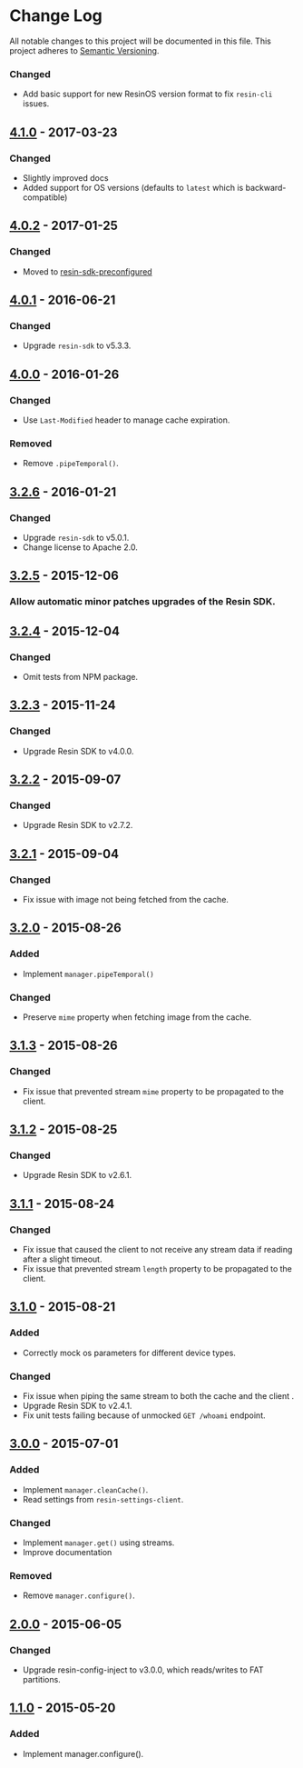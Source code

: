 # Change Log

All notable changes to this project will be documented in this file.
This project adheres to [Semantic Versioning](http://semver.org/).

### Changed

- Add basic support for new ResinOS version format to fix `resin-cli` issues.

## [4.1.0] - 2017-03-23

### Changed

- Slightly improved docs
- Added support for OS versions (defaults to `latest` which is backward-compatible)

## [4.0.2] - 2017-01-25

### Changed

- Moved to [resin-sdk-preconfigured](https://github.com/resin-io-modules/resin-sdk-preconfigured)

## [4.0.1] - 2016-06-21

### Changed

- Upgrade `resin-sdk` to v5.3.3.

## [4.0.0] - 2016-01-26

### Changed

- Use `Last-Modified` header to manage cache expiration.

### Removed

- Remove `.pipeTemporal()`.

## [3.2.6] - 2016-01-21

### Changed

- Upgrade `resin-sdk` to v5.0.1.
- Change license to Apache 2.0.

## [3.2.5] - 2015-12-06

### Allow automatic minor patches upgrades of the Resin SDK.

## [3.2.4] - 2015-12-04

### Changed

- Omit tests from NPM package.

## [3.2.3] - 2015-11-24

### Changed

- Upgrade Resin SDK to v4.0.0.

## [3.2.2] - 2015-09-07

### Changed

- Upgrade Resin SDK to v2.7.2.

## [3.2.1] - 2015-09-04

### Changed

- Fix issue with image not being fetched from the cache.

## [3.2.0] - 2015-08-26

### Added

- Implement `manager.pipeTemporal()`

### Changed

- Preserve `mime` property when fetching image from the cache.

## [3.1.3] - 2015-08-26

### Changed

- Fix issue that prevented stream `mime` property to be propagated to the client.

## [3.1.2] - 2015-08-25

### Changed

- Upgrade Resin SDK to v2.6.1.

## [3.1.1] - 2015-08-24

### Changed

- Fix issue that caused the client to not receive any stream data if reading after a slight timeout.
- Fix issue that prevented stream `length` property to be propagated to the client.

## [3.1.0] - 2015-08-21

### Added

- Correctly mock os parameters for different device types.

### Changed

- Fix issue when piping the same stream to both the cache and the client .
- Upgrade Resin SDK to v2.4.1.
- Fix unit tests failing because of unmocked `GET /whoami` endpoint.

## [3.0.0] - 2015-07-01

### Added

- Implement `manager.cleanCache()`.
- Read settings from `resin-settings-client`.

### Changed

- Implement `manager.get()` using streams.
- Improve documentation

### Removed

- Remove `manager.configure()`.

## [2.0.0] - 2015-06-05

### Changed

- Upgrade resin-config-inject to v3.0.0, which reads/writes to FAT partitions.

## [1.1.0] - 2015-05-20

### Added

- Implement manager.configure().

[4.1.0]: https://github.com/resin-io/resin-image-manager/compare/v4.0.2...v4.1.0
[4.0.2]: https://github.com/resin-io/resin-image-manager/compare/v4.0.1...v4.0.2
[4.0.1]: https://github.com/resin-io/resin-image-manager/compare/v4.0.0...v4.0.1
[4.0.0]: https://github.com/resin-io/resin-image-manager/compare/v3.2.6...v4.0.0
[3.2.6]: https://github.com/resin-io/resin-image-manager/compare/v3.2.5...v3.2.6
[3.2.5]: https://github.com/resin-io/resin-image-manager/compare/v3.2.4...v3.2.5
[3.2.4]: https://github.com/resin-io/resin-image-manager/compare/v3.2.3...v3.2.4
[3.2.3]: https://github.com/resin-io/resin-image-manager/compare/v3.2.2...v3.2.3
[3.2.2]: https://github.com/resin-io/resin-image-manager/compare/v3.2.1...v3.2.2
[3.2.1]: https://github.com/resin-io/resin-image-manager/compare/v3.2.0...v3.2.1
[3.2.0]: https://github.com/resin-io/resin-image-manager/compare/v3.1.3...v3.2.0
[3.1.3]: https://github.com/resin-io/resin-image-manager/compare/v3.1.2...v3.1.3
[3.1.2]: https://github.com/resin-io/resin-image-manager/compare/v3.1.1...v3.1.2
[3.1.1]: https://github.com/resin-io/resin-image-manager/compare/v3.1.0...v3.1.1
[3.1.0]: https://github.com/resin-io/resin-image-manager/compare/v3.0.0...v3.1.0
[3.0.0]: https://github.com/resin-io/resin-image-manager/compare/v2.0.0...v3.0.0
[2.0.0]: https://github.com/resin-io/resin-image-manager/compare/v1.1.0...v2.0.0
[1.1.0]: https://github.com/resin-io/resin-image-manager/compare/v1.0.0...v1.1.0
